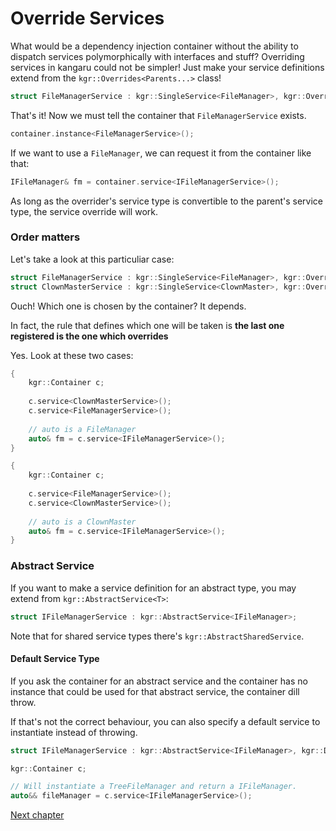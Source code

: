Override Services
=================

What would be a dependency injection container without the ability to dispatch services polymorphically with interfaces and stuff?
Overriding services in kangaru could not be simpler! Just make your service definitions extend from the `kgr::Overrides<Parents...>` class!

```c++
struct FileManagerService : kgr::SingleService<FileManager>, kgr::Overrides<IFileManagerService> {};
```
    
That's it! Now we must tell the container that `FileManagerService` exists.

```c++
container.instance<FileManagerService>();
```
    
 If we want to use a `FileManager`, we can request it from the container like that:
 
```c++
IFileManager& fm = container.service<IFileManagerService>();
```
    
As long as the overrider's service type is convertible to the parent's service type, the service override will work.
     
### Order matters

Let's take a look at this particuliar case:

```c++
struct FileManagerService : kgr::SingleService<FileManager>, kgr::Overrides<IFileManagerService> {};
struct ClownMasterService : kgr::SingleService<ClownMaster>, kgr::Overrides<IFileManagerService> {};
```

Ouch! Which one is chosen by the container?
It depends.

In fact, the rule that defines which one will be taken is **the last one registered is the one which overrides**

Yes. Look at these two cases:

```c++
{
    kgr::Container c;
    
    c.service<ClownMasterService>();
    c.service<FileManagerService>();
    
    // auto is a FileManager
    auto& fm = c.service<IFileManagerService>();
}

{
    kgr::Container c;
    
    c.service<FileManagerService>();
    c.service<ClownMasterService>();
    
    // auto is a ClownMaster
    auto& fm = c.service<IFileManagerService>();
}
```

### Abstract Service

If you want to make a service definition for an abstract type, you may extend from `kgr::AbstractService<T>`:

```c++
struct IFileManagerService : kgr::AbstractService<IFileManager>;
```

Note that for shared service types there's `kgr::AbstractSharedService`.

#### Default Service Type

If you ask the container for an abstract service and the container has no instance that could be used for that abstract service, the container dill throw.

If that's not the correct behaviour, you can also specify a default service to instantiate instead of throwing.

```c++
struct IFileManagerService : kgr::AbstractService<IFileManager>, kgr::Default<TreeFileManagerService>;

kgr::Container c;

// Will instantiate a TreeFileManager and return a IFileManager.
auto&& fileManager = c.service<IFileManagerService>();
```
 
[Next chapter](section4_invoke.md)
